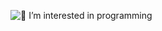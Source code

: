 ![👀 I’m interested in programming](https://i.ibb.co/2dhNYqB/Mirazul-Islam-Git-Hub-Chover-Photo.jpg)
